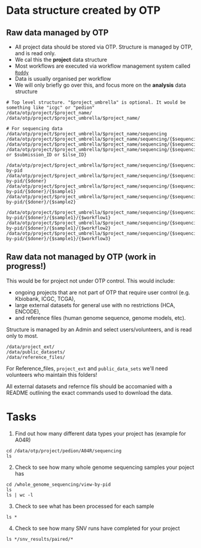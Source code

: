 # Data structure created by OTP

## Raw data managed by OTP

- All project data should be stored via OTP. Structure is managed by OTP, and is read only.
- We cal this the **project** data structure 
- Most workflows are executed via workflow management system called [`Roddy`](https://roddy-documentation.readthedocs.io/en/latest/)
- Data is usually organised per workflow
- We will only briefly go over this, and focus more on the **analysis** data structure

```
# Top level structure. "$project_umbrella" is optional. It would be something like "icgc" or "pedion"
/data/otp/project/$project_name/
/data/otp/project/$project_umbrella/$project_name/

# For sequencing data
/data/otp/project/$project_umbrella/$project_name/sequencing
/data/otp/project/$project_umbrella/$project_name/sequencing/{$sequencing_type}
/data/otp/project/$project_umbrella/$project_name/sequencing/{$sequencing_type}/raw
/data/otp/project/$project_umbrella/$project_name/sequencing/{$sequencing_type}/raw/{flowcell_ID or $submission_ID or $ilse_ID}

/data/otp/project/$project_umbrella/$project_name/sequencing/{$sequencing_type}/view-by-pid
/data/otp/project/$project_umbrella/$project_name/sequencing/{$sequencing_type}/view-by-pid/{$doner}
/data/otp/project/$project_umbrella/$project_name/sequencing/{$sequencing_type}/view-by-pid/{$doner}/{$sample1}
/data/otp/project/$project_umbrella/$project_name/sequencing/{$sequencing_type}/view-by-pid/{$doner}/{$sample2}

/data/otp/project/$project_umbrella/$project_name/sequencing/{$sequencing_type}/view-by-pid/{$doner}/{$sample1}/{$workflow1}
/data/otp/project/$project_umbrella/$project_name/sequencing/{$sequencing_type}/view-by-pid/{$doner}/{$sample1}/{$workflow2}
/data/otp/project/$project_umbrella/$project_name/sequencing/{$sequencing_type}/view-by-pid/{$doner}/{$sample1}/{$workflow3}
```

## Raw data not managed by OTP (work in progress!)

This would be for project not under OTP control. This would include:
*  ongoing projects that are not part of OTP that require user control (e.g. Kbiobank, ICGC, TCGA), 
*  large external datasets for general use with no restrictions (HCA, ENCODE), 
*  and reference files (human genome sequence, genome models, etc). 

Structure is managed by an Admin and select users/volunteers, and is read only to most.

```
/data/project_ext/
/data/public_datasets/  
/data/reference_files/
```
For Reference_files, `project_ext` and `public_data_sets` we'll need volunteers who maintain this folders!

All external datasets and refernce fils should be accomanied with a README outlining the exact commands used to download the data.

# Tasks

1. Find out how many different data types your project has (example for A04R)
```
cd /data/otp/project/pedion/A04R/sequencing
ls
```
2. Check to see how many whole genome sequencing samples your poject has
```
cd /whole_genome_sequencing/view-by-pid
ls
ls | wc -l
```
3. Check to see what has been processed for each sample
```
ls *
```
4. Check to see how many SNV runs have completed for your project
```
ls */snv_results/paired/*

```
